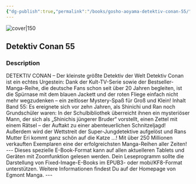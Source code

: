 ```yaml
---
{"dg-publish":true,"permalink":"/books/gosho-aoyama-detektiv-conan-55/","title":"\"Detektiv Conan 55\"","tags":["manga","crime"]}
---
```




![cover|150](http://books.google.com/books/content?id=eUfVCgAAQBAJ&printsec=frontcover&img=1&zoom=1&edge=curl&source=gbs_api)

## Detektiv Conan 55

### Description

DETEKTIV CONAN – Der kleinste größte Detektiv der Welt Detektiv Conan ist ein echtes Urgestein: Dank der Kult-TV-Serie sowie der Bestseller-Manga-Reihe, die deutsche Fans schon seit über 20 Jahren begleiten, ist die Spürnase mit dem blauen Jackett und der roten Fliege einfach nicht mehr wegzudenken – ein zeitloser Mystery-Spaß für Groß und Klein! Inhalt Band 55: Es ereignete sich vor zehn Jahren, als Shinichi und Ran noch Grundschüler waren: In der Schulbibliothek überreicht ihnen ein mysteriöser Mann, der sich als „Shinichis jüngerer Bruder“ vorstellt, einen Zettel mit einem Rätsel – der Auftakt zu einer abenteuerlichen Schnitzeljagd! Außerdem wird der Wettstreit der Super-Jungdetektive aufgelöst und Rans Mutter Eri kommt ganz schön auf die Katze ...! Mit über 250 Millionen verkauften Exemplaren eine der erfolgreichsten Manga-Reihen aller Zeiten! --- Dieses spezielle E-Book-Format kann auf allen aktuelleren Tablets und Geräten mit Zoomfunktion gelesen werden. Dein Leseprogramm sollte die Darstellung von Fixed-Image-E-Books im EPUB3- oder mobi/KF8-Format unterstützen. Weitere Informationen findest Du auf der Homepage von Egmont Manga. ---
```